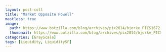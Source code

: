 ```yaml
---
layout: post-coll
title: "Market Opposite Powell"
mastless: true
image:
  path: https://www.botzilla.com/blog/archives/pix2014/bjorke_PICS1672.jpg
  thumbnail: https://www.botzilla.com/blog/archives/pix2014/bjorke_PICS1672.jpg
categories: [GrayScale]
tags: [Liquidity, LiquiditySF]
---
```





